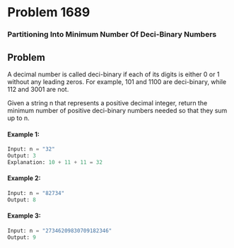 # Problem 1689
### Partitioning Into Minimum Number Of Deci-Binary Numbers

## Problem

A decimal number is called deci-binary if each of its digits is either 0 or 1 without any leading zeros. For example, 101 and 1100 are deci-binary, while 112 and 3001 are not.

Given a string n that represents a positive decimal integer, return the minimum number of positive deci-binary numbers needed so that they sum up to n.

 

#### Example 1:
```python
Input: n = "32"
Output: 3
Explanation: 10 + 11 + 11 = 32
```
#### Example 2:
```python
Input: n = "82734"
Output: 8
```
#### Example 3:
```python
Input: n = "27346209830709182346"
Output: 9
 ```
